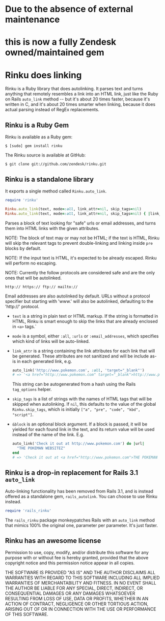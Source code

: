 # Due to the absence of external maintenance
# this is now a fully Zendesk owned/maintained gem

Rinku does linking
==================

Rinku is a Ruby library that does autolinking.
It parses text and turns anything that remotely resembles a link into an HTML link,
just like the Ruby on Rails `auto_link` method -- but it's about 20 times faster,
because it's written in C, and it's about 20 times smarter when linking,
because it does actual parsing instead of RegEx replacements.

Rinku is a Ruby Gem 
-------------------

Rinku is available as a Ruby gem:

    $ [sudo] gem install rinku

The Rinku source is available at GitHub:

    $ git clone git://github.com/zendesk/rinku.git

Rinku is a standalone library
-----------------------------

It exports a single method called `Rinku.auto_link`.

~~~~~ruby
require 'rinku'

Rinku.auto_link(text, mode=:all, link_attr=nil, skip_tags=nil)
Rinku.auto_link(text, mode=:all, link_attr=nil, skip_tags=nil) { |link_text| ... }
~~~~~~

Parses a block of text looking for "safe" urls or email addresses,
and turns them into HTML links with the given attributes.

NOTE: The block of text may or may not be HTML; if the text is HTML,
Rinku will skip the relevant tags to prevent double-linking and linking
inside `pre` blocks by default.

NOTE: If the input text is HTML, it's expected to be already escaped.
Rinku will perform no escaping.

NOTE: Currently the follow protocols are considered safe and are the
only ones that will be autolinked.

    http:// https:// ftp:// mailto://

Email addresses are also autolinked by default. URLs without a protocol
specifier but starting with 'www.' will also be autolinked, defaulting to
the 'http://' protocol.

-   `text` is a string in plain text or HTML markup. If the string is formatted in
HTML, Rinku is smart enough to skip the links that are already enclosed in `<a>`
tags.`

-   `mode` is a symbol, either `:all`, `:urls` or `:email_addresses`, 
which specifies which kind of links will be auto-linked. 

-   `link_attr` is a string containing the link attributes for each link that
will be generated. These attributes are not sanitized and will be include as-is
in each generated link, e.g.

     ~~~~~ruby
     auto_link('http://www.pokemon.com', :all, 'target="_blank"')
     # => '<a href="http://www.pokemon.com" target="_blank">http://www.pokemon.com</a>'
     ~~~~~

    This string can be autogenerated from a hash using the Rails `tag_options` helper.

-   `skip_tags` is a list of strings with the names of HTML tags that will be skipped
when autolinking. If `nil`, this defaults to the value of the global `Rinku.skip_tags`,
which is initially `["a", "pre", "code", "kbd", "script"]`.

-   `&block` is an optional block argument. If a block is passed, it will
be yielded for each found link in the text, and its return value will be used instead
of the name of the link. E.g.

    ~~~~~ruby
    auto_link('Check it out at http://www.pokemon.com') do |url|
      "THE POKEMAN WEBSITEZ"
    end
    # => 'Check it out at <a href="http://www.pokemon.com">THE POKEMAN WEBSITEZ</a>'
    ~~~~~~

Rinku is a drop-in replacement for Rails 3.1 `auto_link`
----------------------------------------------------

Auto-linking functionality has been removed from Rails 3.1,
and is instead offered as a standalone gem, `rails_autolink`. You can
choose to use Rinku instead.

~~~~ruby
require 'rails_rinku'
~~~~

The `rails_rinku` package monkeypatches Rails with an `auto_link` method that
mimics 100% the original one, parameter per parameter. It's just faster.

Rinku has an awesome license
----------------------------

Permission to use, copy, modify, and/or distribute this software for any
purpose with or without fee is hereby granted, provided that the above
copyright notice and this permission notice appear in all copies.

THE SOFTWARE IS PROVIDED "AS IS" AND THE AUTHOR DISCLAIMS ALL WARRANTIES
WITH REGARD TO THIS SOFTWARE INCLUDING ALL IMPLIED WARRANTIES OF
MERCHANTABILITY AND FITNESS. IN NO EVENT SHALL THE AUTHOR BE LIABLE FOR
ANY SPECIAL, DIRECT, INDIRECT, OR CONSEQUENTIAL DAMAGES OR ANY DAMAGES
WHATSOEVER RESULTING FROM LOSS OF USE, DATA OR PROFITS, WHETHER IN AN
ACTION OF CONTRACT, NEGLIGENCE OR OTHER TORTIOUS ACTION, ARISING OUT OF
OR IN CONNECTION WITH THE USE OR PERFORMANCE OF THIS SOFTWARE.


